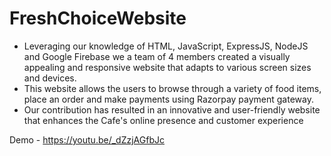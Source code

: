 # FreshChoiceWebsite


- Leveraging our knowledge of HTML, JavaScript, ExpressJS, NodeJS and Google Firebase we a team of 4 members created a visually appealing and responsive website that adapts to various screen sizes and devices. 
- This website allows the users to browse through a variety of food items, place an order and make payments using Razorpay payment gateway.
- Our contribution has resulted in an innovative and user-friendly website that enhances the Cafe's online presence and customer experience


Demo - https://youtu.be/_dZzjAGfbJc
